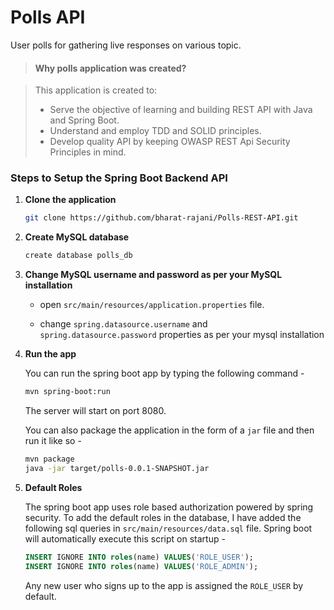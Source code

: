 # Polls API

User polls for gathering live responses on various topic.

> #### Why polls application was created?

>This application is created to:
> - Serve the objective of learning and building REST API with Java and Spring Boot.
> - Understand and employ TDD and SOLID principles.
> - Develop quality API by keeping OWASP REST Api Security Principles in mind.
 
### Steps to Setup the Spring Boot Backend API

 1. **Clone the application**
 
 	```bash
 	git clone https://github.com/bharat-rajani/Polls-REST-API.git
 	```
 
 2. **Create MySQL database**
 
 	```bash
 	create database polls_db
 	```
 
 3. **Change MySQL username and password as per your MySQL installation**
 
 	+ open `src/main/resources/application.properties` file.
 
 	+ change `spring.datasource.username` and `spring.datasource.password` properties as per your mysql installation
 
 4. **Run the app**
 
 	You can run the spring boot app by typing the following command -
 
 	```bash
 	mvn spring-boot:run
 	```
 
 	The server will start on port 8080.
 
 	You can also package the application in the form of a `jar` file and then run it like so -
 
 	```bash
 	mvn package
 	java -jar target/polls-0.0.1-SNAPSHOT.jar
 	```
 5. **Default Roles**
 	
 	The spring boot app uses role based authorization powered by spring security. To add the default roles in the database, I have added the following sql queries in `src/main/resources/data.sql` file. Spring boot will automatically execute this script on startup -
 
 	```sql
 	INSERT IGNORE INTO roles(name) VALUES('ROLE_USER');
 	INSERT IGNORE INTO roles(name) VALUES('ROLE_ADMIN');
 	```
 
 	Any new user who signs up to the app is assigned the `ROLE_USER` by default.


